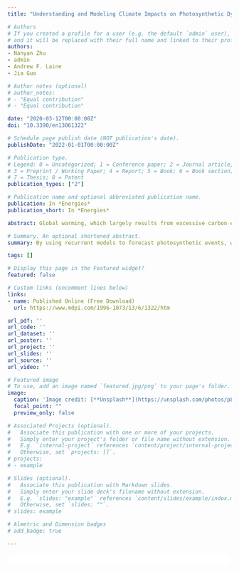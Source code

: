 ```yaml
---
title: "Understanding and Modeling Climate Impacts on Photosynthetic Dynamics with FLUXNET Data and Neural Networks"

# Authors
# If you created a profile for a user (e.g. the default `admin` user), write the username (folder name) here 
# and it will be replaced with their full name and linked to their profile.
authors:
- Nanyan Zhu
- admin
- Andrew F. Laine
- Jia Guo

# Author notes (optional)
# author_notes:
# - "Equal contribution"
# - "Equal contribution"

date: "2020-03-12T00:00:00Z"
doi: "10.3390/en13061322"

# Schedule page publish date (NOT publication's date).
publishDate: "2022-01-01T00:00:00Z"

# Publication type.
# Legend: 0 = Uncategorized; 1 = Conference paper; 2 = Journal article;
# 3 = Preprint / Working Paper; 4 = Report; 5 = Book; 6 = Book section;
# 7 = Thesis; 8 = Patent
publication_types: ["2"]

# Publication name and optional abbreviated publication name.
publication: In *Energies*
publication_short: In *Energies*

abstract: Global warming, which largely results from excessive carbon emission, has become an increasingly heated international issue due to its ever-detereorating trend and the profound consequences. Plants sequester a large amount of atmospheric CO2 via photosynthesis, thus greatly mediating global warming. In this study, we aim to model the temporal dynamics of photosynthesis for two different vegetation types to further understand the controlling factors of photosynthesis machinery. We experimented with a feedforward neural network that does not utilize past histories, as well as two networks that integrate past and present information, long short-term memory and transformer. Our results showed that one single climate driver, shortwave radiation, carries the most information with respect to prediction of upcoming photosynthetic activities. We also demonstrated that photosynthesis and its interactions with climate drivers, such as temperature, precipitation, radiation, and vapor pressure deficit, has an internal system memory of about two weeks. Thus, the predictive model could be best trained with historical data over the past two weeks and could best predict temporal evolution of photosynthesis two weeks into the future.

# Summary. An optional shortened abstract.
summary: By using recurrent models to forecast photosynthetic events, we identify shortwave radiation among six climate drivers as the the most influential predicting factor, and estimate the temporal effect of photosynthesis to be approximately two weeks.

tags: []

# Display this page in the Featured widget?
featured: false

# Custom links (uncomment lines below)
links:
- name: Published Online (Free Download)
  url: https://www.mdpi.com/1996-1073/13/6/1322/htm

url_pdf: ''
url_code: ''
url_dataset: ''
url_poster: ''
url_project: ''
url_slides: ''
url_source: ''
url_video: ''

# Featured image
# To use, add an image named `featured.jpg/png` to your page's folder. 
image:
  caption: 'Image credit: [**Unsplash**](https://unsplash.com/photos/pLCdAaMFLTE)'
  focal_point: ""
  preview_only: false

# Associated Projects (optional).
#   Associate this publication with one or more of your projects.
#   Simply enter your project's folder or file name without extension.
#   E.g. `internal-project` references `content/project/internal-project/index.md`.
#   Otherwise, set `projects: []`.
# projects:
# - example

# Slides (optional).
#   Associate this publication with Markdown slides.
#   Simply enter your slide deck's filename without extension.
#   E.g. `slides: "example"` references `content/slides/example/index.md`.
#   Otherwise, set `slides: ""`.
# slides: example

# Almetric and Dimension badges
# add_badge: true

---
```


<!-- {{% callout note %}}
Click the *Cite* button above to demo the feature to enable visitors to import publication metadata into their reference management software.
{{% /callout %}}

{{% callout note %}}
Create your slides in Markdown - click the *Slides* button to check out the example.
{{% /callout %}} -->

<!-- Supplementary notes can be added here, including [code, math, and images](https://wowchemy.com/docs/writing-markdown-latex/). -->


<html>
  <style>
    section {
        background: white;
        color: black;
        border-radius: 1em;
        padding: 1em;
        left: 50% }
    #inner {
        display: inline-block;
        display: flex;
        align-items: center;
        justify-content: center }
  </style>
  <section>
    <div id="inner">
      <script type='text/javascript' src='https://d1bxh8uas1mnw7.cloudfront.net/assets/embed.js'></script>
        <span style="float:left"; 
          class="__dimensions_badge_embed__" 
          data-doi="10.3390/en13061322" 
          data-hide-zero-citations="true" 
          data-legend="always">
        </span>
      <script async src="https://badge.dimensions.ai/badge.js" charset="utf-8"></script>
        <div  style="float:right"; 
          data-link-target="_blank" 
          data-badge-details="right" 
          data-badge-type="medium-donut"
          data-doi="10.3390/en13061322"   
          data-condensed="true" 
          data-hide-no-mentions="true" 
          class="altmetric-embed">
        </div>
    </div>
    <div id="inner">
      <script type="text/javascript" src="//cdn.plu.mx/widget-summary.js"></script>
        <a href="https://plu.mx/plum/a/?doi=10.3390/en13061322"
          data-orientation="horizontal" 
          class="plumx-summary" 
          data-site="plum" 
          data-hide-when-empty="true">
        </a>
    </div>
  </section>